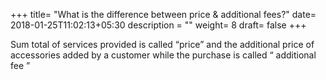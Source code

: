+++
title= "What is the difference between price & additional fees?"
date= 2018-01-25T11:02:13+05:30
description = ""
weight= 8
draft= false
+++


Sum total of services provided is called “price” and the additional price of accessories added by a customer while the purchase is called “ additional fee ” 


